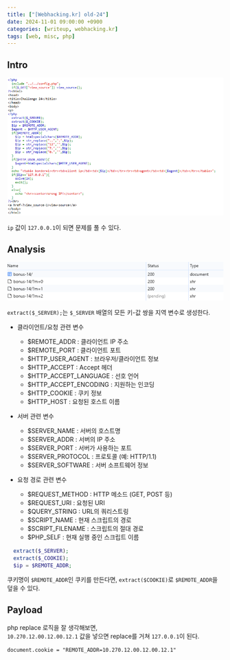 ```yaml
---
title: ["[Webhacking.kr] old-24"]
date: 2024-11-01 09:00:00 +0900
categories: [writeup, webhacking.kr]
tags: [web, misc, php]
---
```

## Intro
![문제 설명](assets\img\writeup\webhacking.kr\old-24\recon.png)

`ip` 값이 `127.0.0.1`이 되면 문제를 풀 수 있다.

## Analysis
![문제 분석](assets\img\writeup\webhacking.kr\old-54\analysis.png)

`extract($_SERVER);`는 `$_SERVER` 배열의 모든 키-값 쌍을 지역 변수로 생성한다.  
* 클라이언트/요청 관련 변수
  * $REMOTE_ADDR     : 클라이언트 IP 주소
  * $REMOTE_PORT     : 클라이언트 포트
  * $HTTP_USER_AGENT : 브라우저/클라이언트 정보
  * $HTTP_ACCEPT     : Accept 헤더
  * $HTTP_ACCEPT_LANGUAGE : 선호 언어
  * $HTTP_ACCEPT_ENCODING : 지원하는 인코딩
  * $HTTP_COOKIE     : 쿠키 정보
  * $HTTP_HOST       : 요청된 호스트 이름  
  
* 서버 관련 변수
  * $SERVER_NAME     : 서버의 호스트명
  * $SERVER_ADDR     : 서버의 IP 주소
  * $SERVER_PORT     : 서버가 사용하는 포트
  * $SERVER_PROTOCOL : 프로토콜 (예: HTTP/1.1)
  * $SERVER_SOFTWARE : 서버 소프트웨어 정보  
  
* 요청 경로 관련 변수
  * $REQUEST_METHOD  :  HTTP 메소드 (GET, POST 등)
  * $REQUEST_URI     : 요청된 URI
  * $QUERY_STRING    :  URL의 쿼리스트링
  * $SCRIPT_NAME     : 현재 스크립트의 경로
  * $SCRIPT_FILENAME : 스크립트의 절대 경로
  * $PHP_SELF        : 현재 실행 중인 스크립트 이름

```php
  extract($_SERVER);
  extract($_COOKIE);
  $ip = $REMOTE_ADDR;
```
쿠키명이 `$REMOTE_ADDR`인 쿠키를 만든다면, `extract($COOKIE)`로 `$REMOTE_ADDR`을 덮을 수 있다.  

## Payload
php replace 로직을 잘 생각해보면,  
`10.270.12.00.12.00.12.1` 값을 넣으면 replace를 거쳐 `127.0.0.1`이 된다.

```
document.cookie = "REMOTE_ADDR=10.270.12.00.12.00.12.1"
```